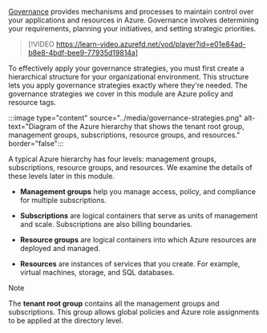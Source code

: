 [Governance](/azure/cloud-adoption-framework/govern/guides/) provides mechanisms and processes to maintain control over your applications and resources in Azure. Governance involves determining your requirements, planning your initiatives, and setting strategic priorities.

> [!VIDEO https://learn-video.azurefd.net/vod/player?id=e01e84ad-b8e8-4bdf-bee9-77935d19814a]

To effectively apply your governance strategies, you must first create a hierarchical structure for your organizational environment. This structure lets you apply governance strategies exactly where they're needed. The governance strategies we cover in this module are Azure policy and resource tags. 

:::image type="content" source="../media/governance-strategies.png" alt-text="Diagram of the Azure hierarchy that shows the tenant root group, management groups, subscriptions, resource groups, and resources." border="false":::

A typical Azure hierarchy has four levels: management groups, subscriptions, resource groups, and resources. We examine the details of these levels later in this module.

- **Management groups** help you manage access, policy, and compliance for multiple subscriptions.

- **Subscriptions** are logical containers that serve as units of management and scale. Subscriptions are also billing boundaries.

- **Resource groups** are logical containers into which Azure resources are deployed and managed.

- **Resources** are instances of services that you create. For example, virtual machines, storage, and SQL databases.

> [!NOTE]
> The **tenant root group** contains all the management groups and subscriptions. This group allows global policies and Azure role assignments to be applied at the directory level.
